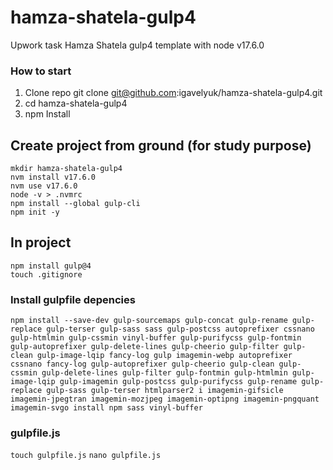 # hamza-shatela-gulp4
Upwork task Hamza Shatela gulp4 template with node v17.6.0

### How to start

1. Clone repo git clone git@github.com:igavelyuk/hamza-shatela-gulp4.git
2. cd hamza-shatela-gulp4
3. npm Install


## Create project from ground (for study purpose)
```
mkdir hamza-shatela-gulp4
nvm install v17.6.0
nvm use v17.6.0
node -v > .nvmrc
npm install --global gulp-cli
npm init -y
```
## In project
```
npm install gulp@4
touch .gitignore
```
### Install gulpfile depencies

```
npm install --save-dev gulp-sourcemaps gulp-concat gulp-rename gulp-replace gulp-terser gulp-sass sass gulp-postcss autoprefixer cssnano gulp-htmlmin gulp-cssmin vinyl-buffer gulp-purifycss gulp-fontmin gulp-autoprefixer gulp-delete-lines gulp-cheerio gulp-filter gulp-clean gulp-image-lqip fancy-log gulp imagemin-webp autoprefixer cssnano fancy-log gulp-autoprefixer gulp-cheerio gulp-clean gulp-cssmin gulp-delete-lines gulp-filter gulp-fontmin gulp-htmlmin gulp-image-lqip gulp-imagemin gulp-postcss gulp-purifycss gulp-rename gulp-replace gulp-sass gulp-terser htmlparser2 i imagemin-gifsicle imagemin-jpegtran imagemin-mozjpeg imagemin-optipng imagemin-pngquant imagemin-svgo install npm sass vinyl-buffer
```

### gulpfile.js

`touch gulpfile.js`
`nano gulpfile.js`
